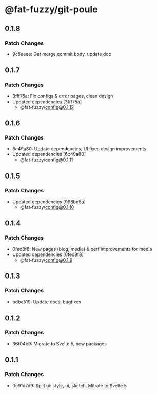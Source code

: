 # @fat-fuzzy/git-poule

## 0.1.8

### Patch Changes

- 9c5eeee: Get merge commit body, update doc

## 0.1.7

### Patch Changes

- 3fff75a: Fix configs & error pages, clean design
- Updated dependencies [3fff75a]
  - @fat-fuzzy/config@0.1.12

## 0.1.6

### Patch Changes

- 6c49a80: Update dependencies, UI fixes design improvements
- Updated dependencies [6c49a80]
  - @fat-fuzzy/config@0.1.11

## 0.1.5

### Patch Changes

- Updated dependencies [998bd5a]
  - @fat-fuzzy/config@0.1.10

## 0.1.4

### Patch Changes

- 0fed8f8: New pages (blog, media) & perf improvements for media
- Updated dependencies [0fed8f8]
  - @fat-fuzzy/config@0.1.9

## 0.1.3

### Patch Changes

- bdba519: Update docs, bugfixes

## 0.1.2

### Patch Changes

- 36f04b9: Migrate to Svelte 5, new packages

## 0.1.1

### Patch Changes

- 0e91d7d9: Split ui: style, ui, sketch. Mitrate to Svelte 5
